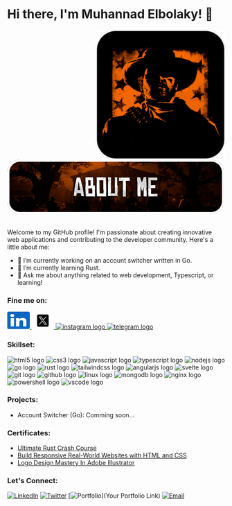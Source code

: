 # Hi there, I'm Muhannad Elbolaky! 👋

<div>
  <img src="https://raw.githubusercontent.com/Majoramari/Majoramari/master/assets/arthur.png" width="300" align="right" />
  <br/>
  <img src="https://raw.githubusercontent.com/Majoramari/Majoramari/master/assets/about_me.png" width="500" />
  <br/>
  <br/>
</div>

Welcome to my GitHub profile! I'm passionate about creating innovative web applications and contributing to the developer community. Here's a little about me:

- 🔭 I’m currently working on an account switcher written in Go.
- 🌱 I’m currently learning Rust.
- 💬 Ask me about anything related to web development, Typescript, or learning!

### Fine me on:

<div>
  <a href="https://www.linkedin.com/in/majoramari/" target="_blank">
    <img src="https://raw.githubusercontent.com/Majoramari/Majoramari/master/assets/linkedin.svg" width="52" height="40" alt="linkedin logo"  />
  </a>
  <a href="https://twitter.com/majoramarii" target="_blank">
    <img src="https://raw.githubusercontent.com/Majoramari/Majoramari/master/assets/x.svg" width="52" height="40" alt="twitter logo"  />
  </a>
  <a href="instagram.com/major.amari/" target="_blank">
    <img src="https://raw.githubusercontent.com/maurodesouza/profile-readme-generator/master/src/assets/icons/social/instagram/default.svg" width="52" height="40" alt="instagram logo"  />
  </a>
  <a href="t.me/majoramari" target="_blank">
    <img src="https://raw.githubusercontent.com/maurodesouza/profile-readme-generator/master/src/assets/icons/social/telegram/default.svg" width="52" height="40" alt="telegram logo"  />
  </a>
</div>

### Skillset:

<div>
  <img src="https://skillicons.dev/icons?i=html" height="40" alt="html5 logo"  />
  <img src="https://skillicons.dev/icons?i=css" height="40" alt="css3 logo"  />
  <img src="https://skillicons.dev/icons?i=js" height="40" alt="javascript logo"  />
  <img src="https://skillicons.dev/icons?i=ts" height="40" alt="typescript logo"  />
  <img src="https://skillicons.dev/icons?i=nodejs" height="40" alt="nodejs logo"  />
  <img src="https://skillicons.dev/icons?i=go" height="40" alt="go logo"  />
  <img src="https://skillicons.dev/icons?i=rust" height="40" alt="rust logo"  />
  <img src="https://skillicons.dev/icons?i=tailwind" height="40" alt="tailwindcss logo"  />
  <img src="https://skillicons.dev/icons?i=angular" height="40" alt="angularjs logo"  />
  <img src="https://skillicons.dev/icons?i=svelte" height="40" alt="svelte logo"  />
  <img src="https://skillicons.dev/icons?i=git" height="40" alt="git logo"  />
  <img src="https://skillicons.dev/icons?i=github" height="40" alt="github logo"  />
  <img src="https://skillicons.dev/icons?i=linux" height="40" alt="linux logo"  />
  <img src="https://skillicons.dev/icons?i=mongodb" height="40" alt="mongodb logo"  />
  <img src="https://skillicons.dev/icons?i=nginx" height="40" alt="nginx logo"  />
  <img src="https://skillicons.dev/icons?i=powershell" height="40" alt="powershell logo"  />
  <img src="https://skillicons.dev/icons?i=vscode" height="40" alt="vscode logo"  />
</div>

### Projects:

- Account Switcher (Go): Comming soon...

### Certificates:

- [Ultimate Rust Crash Course](https://www.udemy.com/certificate/UC-ab9c2538-96e8-46f1-b5ba-4881df11527c/)
- [Build Responsive Real-World Websites with HTML and CSS](https://www.udemy.com/certificate/UC-954e7f44-912a-4485-b407-499b1f5da90e/)
- [Logo Design Mastery In Adobe Illustrator](https://www.udemy.com/certificate/UC-0a3cb28e-621d-4d5d-a6b8-b4ff82d5ba78/)

### Let's Connect:

[![LinkedIn](https://img.shields.io/badge/-LinkedIn-0077B5?style=flat-square&logo=linkedin&logoColor=white)](https://www.linkedin.com/in/majoramari)
[![Twitter](https://img.shields.io/badge/-Twitter-1DA1F2?style=flat-square&logo=twitter&logoColor=white)](https://twitter.com/majoramarii)
[![Portfolio](https://img.shields.io/badge/-Portfolio-000000?style=flat-square)](Your Portfolio Link)
[![Email](https://img.shields.io/badge/-Email-D14836?style=flat-square&logo=gmail&logoColor=white)](mailto:jmari@duck.com)
